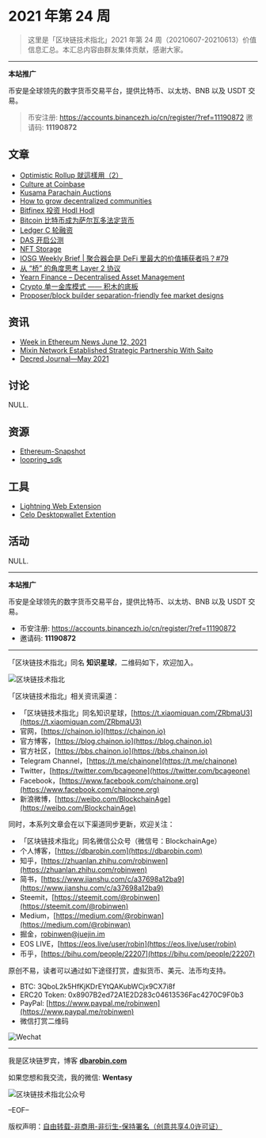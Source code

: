 # 2021 年第 24 周

> 这里是「区块链技术指北」2021 年第 24 周（20210607-20210613）价值信息汇总。本汇总内容由群友集体贡献，感谢大家。

***

**本站推广**

币安是全球领先的数字货币交易平台，提供比特币、以太坊、BNB 以及 USDT 交易。

> 币安注册: https://accounts.binancezh.io/cn/register/?ref=11190872
> 邀请码: **11190872**

## 文章

* [Optimistic Rollup 就這樣用（2）](https://bbs.chainon.io/d/7701)
* [Culture at Coinbase](https://bbs.chainon.io/d/7702)
* [Kusama Parachain Auctions](https://bbs.chainon.io/d/7703)
* [How to grow decentralized communities](https://bbs.chainon.io/d/7706)
* [Bitfinex 投资 Hodl Hodl](https://bbs.chainon.io/d/7707)
* [Bitcoin 比特币成为萨尔瓦多法定货币](https://bbs.chainon.io/d/7708)
* [Ledger C 轮融资](https://bbs.chainon.io/d/7709)
* [DAS 开启公测](https://bbs.chainon.io/d/7710)
* [NFT Storage](https://bbs.chainon.io/d/7711)
* [IOSG Weekly Brief | 聚合器会是 DeFi 里最大的价值捕获者吗？#79](https://bbs.chainon.io/d/7716)
* [从 “桥” 的角度思考 Layer 2 协议](https://bbs.chainon.io/d/7717)
* [Yearn Finance – Decentralised Asset Management](https://bbs.chainon.io/d/7718)
* [Crypto 单一金库模式 —— 积木的底板](https://bbs.chainon.io/d/7719)
* [Proposer/block builder separation-friendly fee market designs](https://bbs.chainon.io/d/7720)

## 资讯

* [Week in Ethereum News June 12, 2021](https://bbs.chainon.io/d/7700)
* [Mixin Network Established Strategic Partnership With Saito](https://bbs.chainon.io/d/7704)
* [Decred Journal—May 2021](https://bbs.chainon.io/d/7705)

## 讨论

NULL.

## 资源

* [Ethereum-Snapshot](https://bbs.chainon.io/d/7715)
* [loopring_sdk](https://bbs.chainon.io/d/7713)

## 工具

* [Lightning Web Extension](https://bbs.chainon.io/d/7712)
* [Celo Desktopwallet Extention](https://bbs.chainon.io/d/7714)

## 活动

NULL.

***

**本站推广**

币安是全球领先的数字货币交易平台，提供比特币、以太坊、BNB 以及 USDT 交易。

* 币安注册: https://accounts.binancezh.io/cn/register/?ref=11190872
* 邀请码: **11190872**

***

「区块链技术指北」同名 **知识星球**，二维码如下，欢迎加入。

![区块链技术指北](https://cdn.dbarobin.com/3YzonTR.png)

「区块链技术指北」相关资讯渠道：

* 「区块链技术指北」同名知识星球，[https://t.xiaomiquan.com/ZRbmaU3](https://t.xiaomiquan.com/ZRbmaU3)
* 官网，[https://chainon.io](https://chainon.io)
* 官方博客，[https://blog.chainon.io](https://blog.chainon.io)
* 官方社区，[https://bbs.chainon.io](https://bbs.chainon.io)
* Telegram Channel，[https://t.me/chainone](https://t.me/chainone)
* Twitter，[https://twitter.com/bcageone](https://twitter.com/bcageone)
* Facebook，[https://www.facebook.com/chainone.org](https://www.facebook.com/chainone.org)
* 新浪微博，[https://weibo.com/BlockchainAge](https://weibo.com/BlockchainAge)

同时，本系列文章会在以下渠道同步更新，欢迎关注：

* 「区块链技术指北」同名微信公众号（微信号：BlockchainAge）
* 个人博客，[https://dbarobin.com](https://dbarobin.com)
* 知乎，[https://zhuanlan.zhihu.com/robinwen](https://zhuanlan.zhihu.com/robinwen)
* 简书，[https://www.jianshu.com/c/a37698a12ba9](https://www.jianshu.com/c/a37698a12ba9)
* Steemit，[https://steemit.com/@robinwen](https://steemit.com/@robinwen)
* Medium，[https://medium.com/@robinwan](https://medium.com/@robinwan)
* 掘金，[robinwen@juejin.im](https://juejin.im/user/5673ccae60b2260ee435f89a/posts)
* EOS LIVE，[https://eos.live/user/robin](https://eos.live/user/robin)
* 币乎，[https://bihu.com/people/22207](https://bihu.com/people/22207)

原创不易，读者可以通过如下途径打赏，虚拟货币、美元、法币均支持。

* BTC: 3QboL2k5HfKjKDrEYtQAKubWCjx9CX7i8f
* ERC20 Token: 0x8907B2ed72A1E2D283c04613536Fac4270C9F0b3
* PayPal: [https://www.paypal.me/robinwen](https://www.paypal.me/robinwen)
* 微信打赏二维码

![Wechat](https://cdn.dbarobin.com/SzoNl5b.jpg)

***

我是区块链罗宾，博客 **[dbarobin.com](https://dbarobin.com/)**

如果您想和我交流，我的微信: **Wentasy**

![区块链技术指北公众号](https://cdn.dbarobin.com/w0wignb.png)

–EOF–

版权声明：[自由转载-非商用-非衍生-保持署名（创意共享4.0许可证）](http://creativecommons.org/licenses/by-nc-nd/4.0/deed.zh)